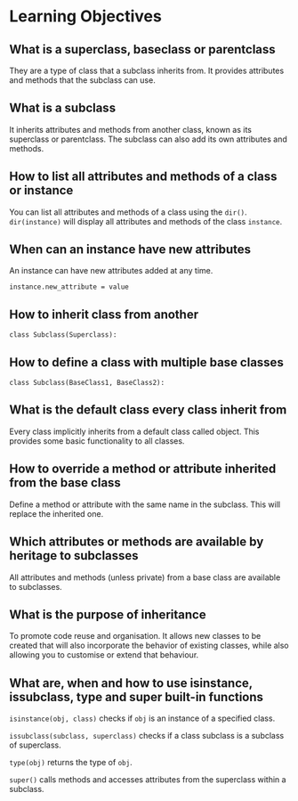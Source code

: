 # Learning Objectives

## What is a superclass, baseclass or parentclass
They are a type of class that a subclass inherits from. It provides attributes and methods that the subclass can use.

## What is a subclass
It inherits attributes and methods from another class, known as its superclass or parentclass. The subclass can also add its own attributes and methods.

## How to list all attributes and methods of a class or instance
You can list all attributes and methods of a class using the `dir()`. `dir(instance)` will display all attributes and methods of the class `instance`.

## When can an instance have new attributes
An instance can have new attributes added at any time.

```
instance.new_attribute = value
```

## How to inherit class from another

```
class Subclass(Superclass):
```

## How to define a class with multiple base classes

```
class Subclass(BaseClass1, BaseClass2):
```

## What is the default class every class inherit from
Every class implicitly inherits from a default class called object. This provides some basic functionality to all classes.

## How to override a method or attribute inherited from the base class
Define a method or attribute with the same name in the subclass. This will replace the inherited one.

## Which attributes or methods are available by heritage to subclasses
All attributes and methods (unless private) from a base class are available to subclasses.

## What is the purpose of inheritance
To promote code reuse and organisation. It allows new classes to be created that will also incorporate the behavior of existing classes, while also allowing you to customise or extend that behaviour.

## What are, when and how to use isinstance, issubclass, type and super built-in functions
`isinstance(obj, class)` checks if `obj` is an instance of a specified class.

`issubclass(subclass, superclass)` checks if a class subclass is a subclass of superclass.

`type(obj)` returns the type of `obj`.

`super()` calls methods and accesses attributes from the superclass within a subclass.
